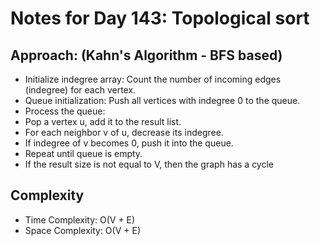 # Notes for Day 143: Topological sort

## Approach: (Kahn's Algorithm - BFS based)

- Initialize indegree array: Count the number of incoming edges (indegree) for each vertex.
- Queue initialization: Push all vertices with indegree 0 to the queue.
- Process the queue:
- Pop a vertex u, add it to the result list.
- For each neighbor v of u, decrease its indegree.
- If indegree of v becomes 0, push it into the queue.
- Repeat until queue is empty.
- If the result size is not equal to V, then the graph has a cycle

## Complexity

- Time Complexity: O(V + E)
- Space Complexity: O(V + E)
